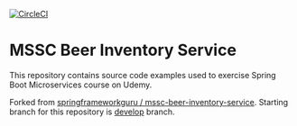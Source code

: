[![CircleCI](https://circleci.com/gh/springframeworkguru/mssc-beer-inventory-service.svg?style=svg)](https://circleci.com/gh/springframeworkguru/mssc-beer-inventory-service)
# MSSC Beer Inventory Service

This repository contains source code examples used to exercise Spring Boot Microservices course on Udemy.

Forked from [springframeworkguru / mssc-beer-inventory-service](https://github.com/springframeworkguru/mssc-beer-inventory-service/tree/initial-project). Starting branch for this repository is [develop](https://github.com/Qkiz288/mssc-beer-inventory-service/tree/develop) branch.